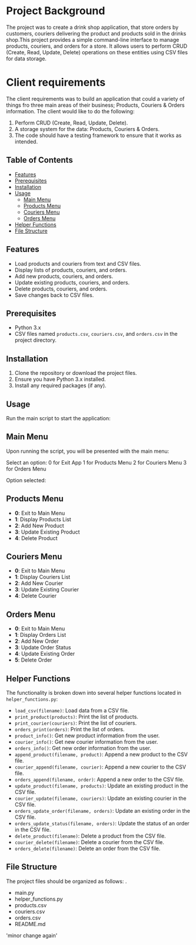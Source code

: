 # Project Background
The project was to create a drink shop application, that store orders by customers, couriers delivering the product and products sold in the drinks shop.This project provides a simple command-line interface to manage products, couriers, and orders for a store. It allows users to perform CRUD (Create, Read, Update, Delete) operations on these entities using CSV files for data storage.

# Client requirements
The client requirements was to build an application that could a variety of things fro three main areas of their business; Products, Couriers & Orders information.
The client would like to do the following: 
1. Perform CRUD (Create, Read, Update, Delete).
2. A storage system for the data: Products, Couriers & Orders.
3. The code should have a testing framework to ensure that it works as intended.
   

## Table of Contents
- [Features](#features)
- [Prerequisites](#prerequisites)
- [Installation](#installation)
- [Usage](#usage)
  - [Main Menu](#main-menu)
  - [Products Menu](#products-menu)
  - [Couriers Menu](#couriers-menu)
  - [Orders Menu](#orders-menu)
- [Helper Functions](#helper-functions)
- [File Structure](#file-structure)

## Features
- Load products and couriers from text and CSV files.
- Display lists of products, couriers, and orders.
- Add new products, couriers, and orders.
- Update existing products, couriers, and orders.
- Delete products, couriers, and orders.
- Save changes back to CSV files.

## Prerequisites
- Python 3.x
- CSV files named `products.csv`, `couriers.csv`, and `orders.csv` in the project directory.

## Installation
1. Clone the repository or download the project files.
2. Ensure you have Python 3.x installed.
3. Install any required packages (if any).

## Usage
Run the main script to start the application:

## Main Menu
Upon running the script, you will be presented with the main menu:

Select an option:
 0 for Exit App
 1 for Products Menu
 2 for Couriers Menu
 3 for Orders Menu
 
Option selected:

## Products Menu
- **0**: Exit to Main Menu
- **1**: Display Products List
- **2**: Add New Product
- **3**: Update Existing Product
- **4**: Delete Product

## Couriers Menu
- **0**: Exit to Main Menu
- **1**: Display Couriers List
- **2**: Add New Courier
- **3**: Update Existing Courier
- **4**: Delete Courier

## Orders Menu
- **0**: Exit to Main Menu
- **1**: Display Orders List
- **2**: Add New Order
- **3**: Update Order Status
- **4**: Update Existing Order
- **5**: Delete Order


## Helper Functions

The functionality is broken down into several helper functions located in `helper_functions.py`:

- `load_csv(filename)`: Load data from a CSV file.
- `print_product(products)`: Print the list of products.
- `print_courier(couriers)`: Print the list of couriers.
- `orders_print(orders)`: Print the list of orders.
- `product_info()`: Get new product information from the user.
- `courier_info()`: Get new courier information from the user.
- `orders_info()`: Get new order information from the user.
- `append_product(filename, product)`: Append a new product to the CSV file.
- `courier_append(filename, courier)`: Append a new courier to the CSV file.
- `orders_append(filename, order)`: Append a new order to the CSV file.
- `update_product(filename, products)`: Update an existing product in the CSV file.
- `courier_update(filename, couriers)`: Update an existing courier in the CSV file.
- `orders_update_order(filename, orders)`: Update an existing order in the CSV file.
- `orders_update_status(filename, orders)`: Update the status of an order in the CSV file.
- `delete_product(filename)`: Delete a product from the CSV file.
- `courier_delete(filename)`: Delete a courier from the CSV file.
- `orders_delete(filename)`: Delete an order from the CSV file.


## File Structure

The project files should be organized as follows:
.
- main.py
- helper_functions.py
- products.csv
- couriers.csv
- orders.csv
- README.md

'minor change again'
